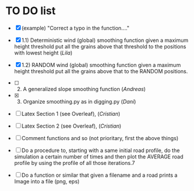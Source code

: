 # TO DO list

- [x] (example) "Correct a typo in the function...."
- [x] 1.1) Deterministic wind (global) smoothing function given a maximum height threshold put all the grains above that threshold to the positions with lowest height (*Lila*)

- [x] 1.2) RANDOM wind (global) smoothing function given a maximum height threshold put all the grains above that to the  RANDOM positions. 

- [ ] 2) A generalized slope smoothing function (*Andreas*)

- [x] 3) Organize smoothing.py as in digging.py (*Dani*)

- [ ] Latex Section 1 (see Overleaf), (*Cristian*)

- [ ] Latex Section 2 (see Overleaf), (*Cristian*)

- [ ] Comment functions and so (not prioritary, first the above things) 

- [ ] Do a procedure to, starting with a same initial road profile, do the simulation a certain number of times and then plot the AVERAGE
road profile by using the profile of all those iterations.7

- [ ] Do a function or similar that given a filename and a road prints a Image into a file (png, eps)


